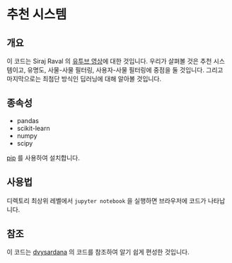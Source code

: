 # 추천 시스템


## 개요

이 코드는 Siraj Raval 의 [유투브 영상](https://youtu.be/18adykNGhHU)에 대한 것입니다. 우리가 살펴볼 것은 추천 시스템이고, 유명도, 사물-사물 필터링, 사용자-사물 필터링에 중점을 둘 것입니다. 그리고 마지막으로는 최첨단 방식인 딥러닝에 대해 알아볼 것입니다.


## 종속성

* pandas
* scikit-learn
* numpy
* scipy

[pip](https://pip.pypa.io/en/stable/) 를 사용하여 설치합니다. 


## 사용법

디렉토리 최상위 레벨에서 `jupyter notebook` 을 실행하면 브라우저에 코드가 나타납니다.

## 참조

이 코드는 [dvysardana](https://github.com/dvysardana) 의 코드를 참조하여 알기 쉽게 편성한 것입니다. 
